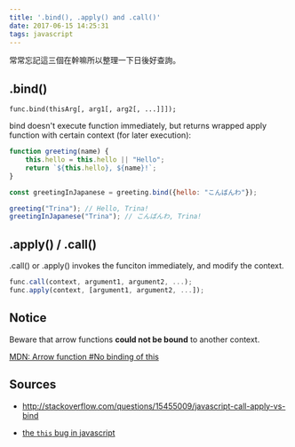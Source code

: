 ```yaml
---
title: '.bind(), .apply() and .call()'
date: 2017-06-15 14:25:31
tags: javascript
---
```


常常忘記這三個在幹嘛所以整理一下日後好查詢。

<!-- more -->

## .bind()

```
func.bind(thisArg[, arg1[, arg2[, ...]]]);
```

bind doesn't execute function immediately, 
but returns wrapped apply function with certain context (for later execution):

```javascript
function greeting(name) {
    this.hello = this.hello || "Hello";
    return `${this.hello}, ${name}!`;
}

const greetingInJapanese = greeting.bind({hello: "こんばんわ"});

greeting("Trina"); // Hello, Trina!
greetingInJapanese("Trina"); // こんばんわ, Trina!
```

## .apply() / .call()

.call() or .apply() invokes the funciton immediately, and modify the context.

```javascript
func.call(context, argument1, argument2, ...);
func.apply(context, [argument1, argument2, ...]);
```

## Notice

Beware that arrow functions **could not be bound** to another context.

[MDN: Arrow function #No binding of this](https://developer.mozilla.org/en-US/docs/Web/JavaScript/Reference/Functions/Arrow_functions#No_binding_of_this)

## Sources

- http://stackoverflow.com/questions/15455009/javascript-call-apply-vs-bind

- [the `this` bug in javascript](https://pjchender.blogspot.tw/2016/03/javascriptthisbug.html)